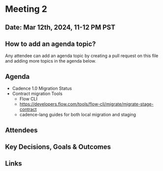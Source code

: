 # Meeting 2

## Date: Mar 12th, 2024, 11-12 PM PST

## How to add an agenda topic?

Any attendee can add an agenda topic by creating a pull request on this file and adding more topics in the agenda below.

## Agenda

- Cadence 1.0 Migration Status
- Contract migration Tools
  - Flow CLI
  - https://developers.flow.com/tools/flow-cli/migrate/migrate-stage-contract
  - cadence-lang guides for both local migration and staging

## Attendees

## Key Decisions, Goals & Outcomes

## Links
